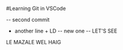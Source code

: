 #Learning Git in VSCode 


-- second commit

- another line + LD
-- new one 
-- LET'S SEE 

LE MAZALE WEL HAIG
